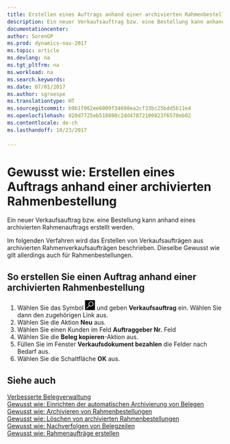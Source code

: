 ```yaml
---
title: Erstellen eines Auftrags anhand einer archivierten Rahmenbestellung
description: Ein neuer Verkaufsauftrag bzw. eine Bestellung kann anhand eines archivierten Rahmenauftrags erstellt werden.
documentationcenter: 
author: SorenGP
ms.prod: dynamics-nav-2017
ms.topic: article
ms.devlang: na
ms.tgt_pltfrm: na
ms.workload: na
ms.search.keywords: 
ms.date: 07/01/2017
ms.author: sgroespe
ms.translationtype: HT
ms.sourcegitcommit: b9b1f062ee6009f34698ea2cf33bc25bdd5b11e4
ms.openlocfilehash: 820d7725eb518080c2dd47872100823f6570eb02
ms.contentlocale: de-ch
ms.lasthandoff: 10/23/2017

---
```

# <a name="how-to-create-an-order-from-an-archived-blanket-order"></a>Gewusst wie: Erstellen eines Auftrags anhand einer archivierten Rahmenbestellung
Ein neuer Verkaufsauftrag bzw. eine Bestellung kann anhand eines archivierten Rahmenauftrags erstellt werden.  

Im folgenden Verfahren wird das Erstellen von Verkaufsaufträgen aus archivierten Rahmenverkaufsaufträgen beschrieben. Dieselbe Gewusst wie gilt allerdings auch für Rahmenbestellungen.  

## <a name="to-create-an-order-from-an-archived-blanket-order"></a>So erstellen Sie einen Auftrag anhand einer archivierten Rahmenbestellung  

1.  Wählen Sie das Symbol ![Nach Seite oder Bericht suchen](../../media/ui-search/search_small.png "Nach Seite oder Bericht suchen") und geben **Verkaufsauftrag** ein. Wählen Sie dann den zugehörigen Link aus.  
2.  Wählen Sie die Aktion **Neu** aus.   
3.  Wählen Sie einen Kunden im Feld **Auftraggeber Nr.** Feld  
4.  Wählen Sie die **Beleg kopieren**-Aktion aus.  
5.  Füllen Sie im Fenster **Verkaufsdokument bezahlen** die Felder nach Bedarf aus.
6.  Wählen Sie die Schaltfläche **OK** aus.  

## <a name="see-also"></a>Siehe auch  
 [Verbesserte Belegverwaltung](enhanced-document-management.md)   
 [Gewusst wie: Einrichten der automatischen Archivierung von Belegen](how-to-set-up-automatic-archiving-of-documents.md)   
 [Gewusst wie: Archivieren von Rahmenbestellungen](how-to-archive-blanket-orders.md)   
 [Gewusst wie: Löschen von archivierten Rahmenbestellungen](how-to-delete-archived-blanket-orders.md)   
 [Gewusst wie: Nachverfolgen von Belegzeilen](how-to-track-document-lines.md)  
 [Gewusst wie: Rahmenaufträge erstellen](../../sales-how-to-create-blanket-sales-orders.md) 

